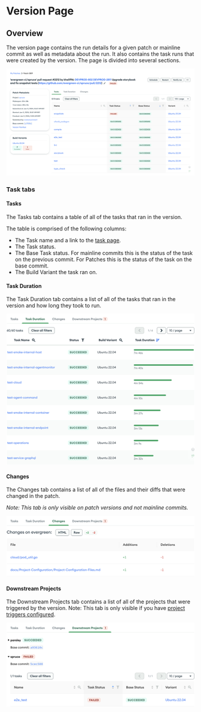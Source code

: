 # Version Page

## Overview
The version page contains the run details for a given patch or mainline commit as well as metadata about the run. It also contains the task runs that were created by the version. The page is divided into several sections.

![Version Page](../images/version_page.png)


### Task tabs

#### Tasks
The Tasks tab contains a table of all of the tasks that ran in the version. 

The table is comprised of the following columns:
* The Task name and a link to the [task page](./Task.md). 
* The Task status. 
* The Base Task status. For mainline commits this is the status of the task on the previous commit. For Patches this is the status of the task on the base commit.
* The Build Variant the task ran on.

#### Task Duration
The Task Duration tab contains a list of all of the tasks that ran in the version and how long they took to run.

![Task Duration table](../images/Task_Duration.png)

 
 #### Changes
 The Changes tab contains a list of all of the files and their diffs that were changed in the patch. 

 *Note: This tab is only visible on patch versions and not mainline commits.*

![Changes table](../images/changes_table.png)

#### Downstream Projects
The Downstream Projects tab contains a list of all of the projects that were triggered by the version. Note: This tab is only visible if you have [project triggers configured](../Project-Configuration/Project-and-Distro-Settings.md#project-triggers).

![Downstream Projects table](../images/downstream_projects.png)
